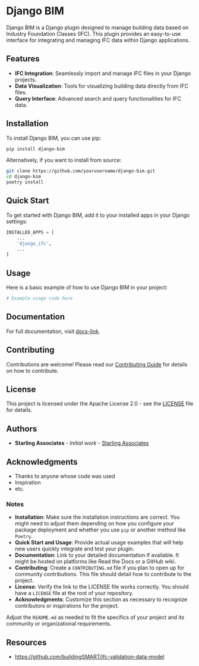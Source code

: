 # Django BIM

Django BIM is a Django plugin designed to manage building data based on Industry Foundation Classes (IFC). This plugin provides an easy-to-use interface for integrating and managing IFC data within Django applications.

## Features

- **IFC Integration**: Seamlessly import and manage IFC files in your Django projects.
- **Data Visualization**: Tools for visualizing building data directly from IFC files.
- **Query Interface**: Advanced search and query functionalities for IFC data.

## Installation

To install Django BIM, you can use pip:

```bash
pip install django-bim
```

Alternatively, if you want to install from source:

```bash
git clone https://github.com/yourusername/django-bim.git
cd django-bim
poetry install
```

## Quick Start

To get started with Django BIM, add it to your installed apps in your Django settings:

```python
INSTALLED_APPS = [
    ...
    'django_ifc',
    ...
]
```

## Usage

Here is a basic example of how to use Django BIM in your project:

```python
# Example usage code here
```

## Documentation

For full documentation, visit [docs-link](#).

## Contributing

Contributions are welcome! Please read our [Contributing Guide](CONTRIBUTING.md) for details on how to contribute.

## License

This project is licensed under the Apache License 2.0 - see the [LICENSE](LICENSE) file for details.

## Authors

- **Starling Associates** - *Initial work* - [Starling Associates](https://github.com/starling-cloud/django-bim)

## Acknowledgments

- Thanks to anyone whose code was used
- Inspiration
- etc.

### Notes

- **Installation**: Make sure the installation instructions are correct. You might need to adjust them depending on how you configure your package deployment and whether you use `pip` or another method like `Poetry`.
- **Quick Start and Usage**: Provide actual usage examples that will help new users quickly integrate and test your plugin.
- **Documentation**: Link to your detailed documentation if available. It might be hosted on platforms like Read the Docs or a GitHub wiki.
- **Contributing**: Create a `CONTRIBUTING.md` file if you plan to open up for community contributions. This file should detail how to contribute to the project.
- **License**: Verify the link to the LICENSE file works correctly. You should have a `LICENSE` file at the root of your repository.
- **Acknowledgments**: Customize this section as necessary to recognize contributors or inspirations for the project.

Adjust the `README.md` as needed to fit the specifics of your project and its community or organizational requirements.

## Resources

- https://github.com/buildingSMART/ifc-validation-data-model